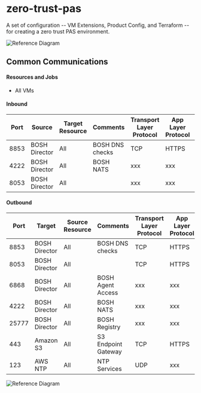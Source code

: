 # zero-trust-pas
A set of configuration -- VM Extensions, Product Config, and Terraform -- for creating a zero trust PAS environment.

![Reference Diagram](https://raw.githubusercontent.com/azwickey-pivotal/zero-trust-pas/master/img/ref.png "Reference Diagram")


## Common Communications
#### Resources and Jobs
* All VMs

#### Inbound
| Port          | Source        | Target Resource | Comments | Transport Layer Protocol | App Layer Protocol | Security & Auth |
| ------------- | ------------- | --------------- | -------- | ------------------------ | ------------------ | ------------------- |
| 8853  | BOSH Director  | All  | BOSH DNS checks  | TCP  | HTTPS  | mTLS  |
| 4222  | BOSH Director  | All  | BOSH NATS  | xxx  | xxx  | xxx  |
| 8053  | BOSH Director  | All  |   | xxx  | xxx  | xxx  |

#### Outbound
| Port          | Target        | Source Resource | Comments | Transport Layer Protocol | App Layer Protocol | Security & Auth |
| ------------- | ------------- | --------------- | -------- | ------------------------ | ------------------ | ------------------- |
| 8853  | BOSH Director  | All  | BOSH DNS checks  | TCP  | HTTPS  | mTLS  |
| 8053  | BOSH Director  | All  |   | TCP  | HTTPS  | mTLS  |
| 6868  | BOSH Director  | All  | BOSH Agent Access  | xxx  | xxx  | xxx  |
| 4222  | BOSH Director  | All  | BOSH NATS  | xxx  | xxx  | xxx  |
| 25777  | BOSH Director  | All  | BOSH Registry  | xxx  | xxx  | xxx  |
| 443  | Amazon S3  | All  | S3 Endpoint Gateway  | TCP  | HTTPS  | OAuth 2.0  |
| 123  | AWS NTP  | All  | NTP Services  | UDP  | xxx  | xxx  |

![Reference Diagram](https://raw.githubusercontent.com/azwickey-pivotal/zero-trust-pas/master/img/common.png "Reference Diagram")
